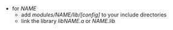 - for _NAME_
    - add _modules/NAME/lib/[config]_ to your include directories
    - link the library _libNAME.a_ or _NAME.lib_